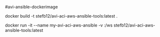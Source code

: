 #avi-ansible-dockerimage


docker build -t stefb12/avi-aci-aws-ansible-tools:latest .

docker run -it --name my-avi-aci-aws-ansible -v <yourlocalfolder>:/ws stefb12/avi-aci-aws-ansible-tools:latest